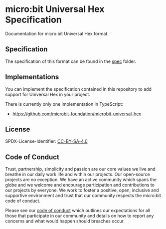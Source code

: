 # micro:bit Universal Hex Specification

Documentation for micro:bit Universal Hex format.


## Specification

The specification of this format can be found in the [spec](spec) folder.


## Implementations

You can implement the specification contained in this repository to add
support for Universal Hex in your project.

There is currently only one implementation in TypeScript:
- https://github.com/microbit-foundation/microbit-universal-hex


## License

SPDX-License-Identifier: [CC-BY-SA-4.0](LICENSE)


## Code of Conduct

Trust, partnership, simplicity and passion are our core values we live and
breathe in our daily work life and within our projects. Our open-source
projects are no exception. We have an active community which spans the globe
and we welcome and encourage participation and contributions to our projects by
everyone. We work to foster a positive, open, inclusive and supportive
environment and trust that our community respects the micro:bit code of conduct.

Please see our [code of conduct](https://microbit.org/safeguarding/) which
outlines our expectations for all those that participate in our community and
details on how to report any concerns and what would happen should breaches
occur.
